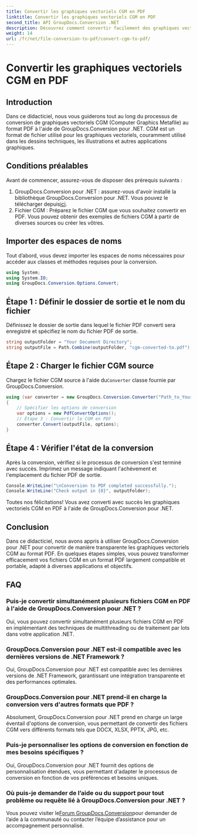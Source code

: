```yaml
---
title: Convertir les graphiques vectoriels CGM en PDF
linktitle: Convertir les graphiques vectoriels CGM en PDF
second_title: API GroupDocs.Conversion .NET
description: Découvrez comment convertir facilement des graphiques vectoriels CGM en PDF à l'aide de GroupDocs.Conversion pour .NET. Suivez notre tutoriel étape par étape.
weight: 14
url: /fr/net/file-conversion-to-pdf/convert-cgm-to-pdf/
---
```


# Convertir les graphiques vectoriels CGM en PDF

## Introduction
Dans ce didacticiel, nous vous guiderons tout au long du processus de conversion de graphiques vectoriels CGM (Computer Graphics Metafile) au format PDF à l'aide de GroupDocs.Conversion pour .NET. CGM est un format de fichier utilisé pour les graphiques vectoriels, couramment utilisé dans les dessins techniques, les illustrations et autres applications graphiques.
## Conditions préalables
Avant de commencer, assurez-vous de disposer des prérequis suivants :
1.  GroupDocs.Conversion pour .NET : assurez-vous d'avoir installé la bibliothèque GroupDocs.Conversion pour .NET. Vous pouvez le télécharger depuis[ici](https://releases.groupdocs.com/conversion/net/).
2. Fichier CGM : Préparez le fichier CGM que vous souhaitez convertir en PDF. Vous pouvez obtenir des exemples de fichiers CGM à partir de diverses sources ou créer les vôtres.

## Importer des espaces de noms
Tout d’abord, vous devez importer les espaces de noms nécessaires pour accéder aux classes et méthodes requises pour la conversion.
```csharp
using System;
using System.IO;
using GroupDocs.Conversion.Options.Convert;
```
## Étape 1 : Définir le dossier de sortie et le nom du fichier
Définissez le dossier de sortie dans lequel le fichier PDF converti sera enregistré et spécifiez le nom du fichier PDF de sortie.
```csharp
string outputFolder = "Your Document Directory";
string outputFile = Path.Combine(outputFolder, "cgm-converted-to.pdf");
```
## Étape 2 : Charger le fichier CGM source
 Chargez le fichier CGM source à l'aide du`Converter` classe fournie par GroupDocs.Conversion.
```csharp
using (var converter = new GroupDocs.Conversion.Converter("Path_to_Your_CGM_File"))
{
    // Spécifier les options de conversion
    var options = new PdfConvertOptions();
    // Étape 3 : Convertir le CGM en PDF
    converter.Convert(outputFile, options);
}
```
## Étape 4 : Vérifier l'état de la conversion
Après la conversion, vérifiez si le processus de conversion s'est terminé avec succès. Imprimez un message indiquant l'achèvement et l'emplacement du fichier PDF de sortie.
```csharp
Console.WriteLine("\nConversion to PDF completed successfully.");
Console.WriteLine("Check output in {0}", outputFolder);
```
Toutes nos félicitations! Vous avez converti avec succès les graphiques vectoriels CGM en PDF à l'aide de GroupDocs.Conversion pour .NET.

## Conclusion
Dans ce didacticiel, nous avons appris à utiliser GroupDocs.Conversion pour .NET pour convertir de manière transparente les graphiques vectoriels CGM au format PDF. En quelques étapes simples, vous pouvez transformer efficacement vos fichiers CGM en un format PDF largement compatible et portable, adapté à diverses applications et objectifs.
## FAQ
### Puis-je convertir simultanément plusieurs fichiers CGM en PDF à l'aide de GroupDocs.Conversion pour .NET ?
Oui, vous pouvez convertir simultanément plusieurs fichiers CGM en PDF en implémentant des techniques de multithreading ou de traitement par lots dans votre application .NET.
### GroupDocs.Conversion pour .NET est-il compatible avec les dernières versions de .NET Framework ?
Oui, GroupDocs.Conversion pour .NET est compatible avec les dernières versions de .NET Framework, garantissant une intégration transparente et des performances optimales.
### GroupDocs.Conversion pour .NET prend-il en charge la conversion vers d'autres formats que PDF ?
Absolument, GroupDocs.Conversion pour .NET prend en charge un large éventail d'options de conversion, vous permettant de convertir des fichiers CGM vers différents formats tels que DOCX, XLSX, PPTX, JPG, etc.
### Puis-je personnaliser les options de conversion en fonction de mes besoins spécifiques ?
Oui, GroupDocs.Conversion pour .NET fournit des options de personnalisation étendues, vous permettant d'adapter le processus de conversion en fonction de vos préférences et besoins uniques.
### Où puis-je demander de l’aide ou du support pour tout problème ou requête lié à GroupDocs.Conversion pour .NET ?
 Vous pouvez visiter le[Forum GroupDocs.Conversion](https://forum.groupdocs.com/c/conversion/11)pour demander de l’aide à la communauté ou contacter l’équipe d’assistance pour un accompagnement personnalisé.